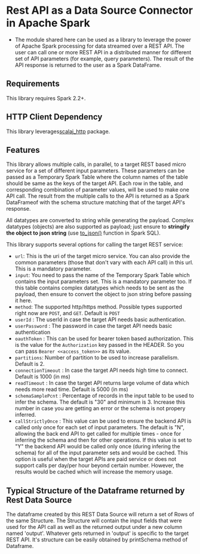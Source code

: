 # Rest API as a Data Source Connector in Apache Spark

- The module shared here can be used as a library to leverage the power of Apache Spark processing for data streamed over a REST API. The user can call one or more REST API in a distributed manner for different set of API parameters (for example, query parameters). The result of the API response is returned to the user as a Spark DataFrame.

## Requirements

This library requires Spark 2.2+.

## HTTP Client Dependency

This library leverages[scalaj_http](https://github.com/scalaj/scalaj-http) package.

## Features
This library allows multiple calls, in parallel, to a target REST based micro service for a set of different input parameters. These parameters can be passed as a Temporary Spark Table where the column names of the table should be same as the keys of the target API. Each row in the table, and corresponding combination of parameter values, will be used to make one API call. The result from the multiple calls to the API is returned as a Spark DataFrameof with the schema structure matching that of the target API's response.

All datatypes are converted to string while generating the payload. Complex datatypes (objects) are also supported as payload; just ensure to **stringify the object to json string** (use [to_json()](https://spark.apache.org/docs/2.4.0/api/sql/#to_json) function in Spark SQL).

This library supports several options for calling the target REST service:
* `url`: This is the uri of the target micro service. You can also provide the common parameters (those that don't vary with each API call) in this url. This is a mandatory parameter.
* `input`: You need to pass the name of the Temporary Spark Table which contains the input parameters set. This is a mandatory parameter too. If this table contains complex datatypes which needs to be sent as the payload, then ensure to convert the object to json string before passing it here.
* `method`: The supported http/https method. Possible types supported right now are `POST`, and `GET`. Default is `POST`
* `userId` : The userId in case the target API needs basic authentication.
* `userPassword` : The password in case the target API needs basic authentication
* `oauthToken` : This can be used for bearer token based authorization. This is the value for the `Authorization` key passed in the HEADER. So you can pass `Bearer <<access_token>>` as its value.
* `partitions`: Number of partition to be used to increase parallelism. Default is 2.
* `connectionTimeout` : In case the target API needs high time to connect. Default is 1000 (in ms)
* `readTimeout` : In case the target API returns large volume of data which needs more read time. Default is 5000 (in ms)
* `schemaSamplePcnt` : Percentage of records in the input table to be used to infer the schema. The default is "30" and minimum is 3. Increase this number in case you are getting an error or the schema is not propery inferred.
* `callStrictlyOnce` : This value can be used to ensure the backend API is called only once for each set of input parameters. The default is "N", allowing the back end API to get called for multiple times - once for inferring the schema and then for other operations. If this value is set to "Y" the backend API would be called only once (during infering the schema) for all of the input parameter sets and would be cached. This option is useful when the target APIs are paid service or does not support calls per day/per hour beyond certain number. However, the results would be cached which will increase the memory usage.

## Typical Structure of the Dataframe returned by Rest Data Source

The dataframe created by this REST Data Source will return a set of Rows of the same Structure. The Structure will contain the input fields that were used for the API call as well as the returned output under a new column named 'output'. Whatever gets returned in 'output' is specific to the target REST API. It's structure can be easily obtained by printSchema method of Dataframe.
